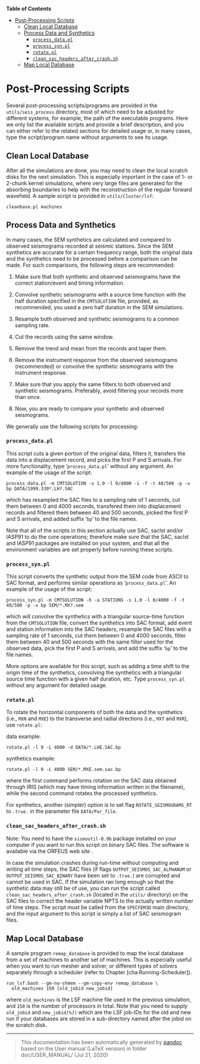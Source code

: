 **Table of Contents**

-   [Post-Processing Scripts](#post-processing-scripts)
    -   [Clean Local Database](#clean-local-database)
    -   [Process Data and Synthetics](#process-data-and-synthetics)
        -   [`process_data.pl`](#process_datapl)
        -   [`process_syn.pl`](#process_synpl)
        -   [`rotate.pl`](#rotatepl)
        -   [`clean_sac_headers_after_crash.sh`](#clean_sac_headers_after_crashsh)
    -   [Map Local Database](#map-local-database)

Post-Processing Scripts
=======================

Several post-processing scripts/programs are provided in the `utils/seis_process` directory, most of which need to be adjusted for different systems, for example, the path of the executable programs. Here we only list the available scripts and provide a brief description, and you can either refer to the related sections for detailed usage or, in many cases, type the script/program name without arguments to see its usage.

Clean Local Database
--------------------

After all the simulations are done, you may need to clean the local scratch disks for the next simulation. This is especially important in the case of 1- or 2-chunk kernel simulations, where very large files are generated for the absorbing boundaries to help with the reconstruction of the regular forward wavefield. A sample script is provided in `utils/Cluster/lsf`:

    cleanbase.pl machines

Process Data and Synthetics
---------------------------

In many cases, the SEM synthetics are calculated and compared to observed seismograms recorded at seismic stations. Since the SEM synthetics are accurate for a certain frequency range, both the original data and the synthetics need to be processed before a comparison can be made. For such comparisons, the following steps are recommended:

1.  Make sure that both synthetic and observed seismograms have the correct station/event and timing information.

2.  Convolve synthetic seismograms with a source time function with the half duration specified in the `CMTSOLUTION` file, provided, as recommended, you used a zero half duration in the SEM simulations.

3.  Resample both observed and synthetic seismograms to a common sampling rate.

4.  Cut the records using the same window.

5.  Remove the trend and mean from the records and taper them.

6.  Remove the instrument response from the observed seismograms (recommended) or convolve the synthetic seismograms with the instrument response.

7.  Make sure that you apply the same filters to both observed and synthetic seismograms. Preferably, avoid filtering your records more than once.

8.  Now, you are ready to compare your synthetic and observed seismograms.

We generally use the following scripts for processing:

### `process_data.pl`

This script cuts a given portion of the original data, filters it, transfers the data into a displacement record, and picks the first P and S arrivals. For more functionality, type ‘`process_data.pl`’ without any argument. An example of the usage of the script:

    process_data.pl -m CMTSOLUTION -s 1.0 -l 0/4000 -i -f -t 40/500 -p -x bp DATA/1999.330*.LH?.SAC

which has resampled the SAC files to a sampling rate of 1 seconds, cut them between 0 and 4000 seconds, transfered them into displacement records and filtered them between 40 and 500 seconds, picked the first P and S arrivals, and added suffix ‘`bp`’ to the file names.

Note that all of the scripts in this section actually use SAC, saclst and/or IASP91 to do the core operations; therefore make sure that the SAC, saclst and IASP91 packages are installed on your system, and that all the environment variables are set properly before running these scripts.

### `process_syn.pl`

This script converts the synthetic output from the SEM code from ASCII to SAC format, and performs similar operations as ‘`process_data.pl`’. An example of the usage of the script:

    process_syn.pl -m CMTSOLUTION -h -a STATIONS -s 1.0 -l 0/4000 -f -t 40/500 -p -x bp SEM/*.MX?.sem

which will convolve the synthetics with a triangular source-time function from the `CMTSOLUTION` file, convert the synthetics into SAC format, add event and station information into the SAC headers, resample the SAC files with a sampling rate of 1 seconds, cut them between 0 and 4000 seconds, filter them between 40 and 500 seconds with the same filter used for the observed data, pick the first P and S arrivals, and add the suffix ‘`bp`’ to the file names.

More options are available for this script, such as adding a time shift to the origin time of the synthetics, convolving the synthetics with a triangular source time function with a given half duration, etc. Type `process_syn.pl` without any argument for detailed usage.

### `rotate.pl`

To rotate the horizontal components of both the data and the synthetics (i.e., `MXN` and `MXE`) to the transverse and radial directions (i.e., `MXT` and `MXR`),` `use<span> </span>`rotate.pl`:

data example:

    rotate.pl -l 0 -L 4000 -d DATA/*.LHE.SAC.bp

synthetics example:

    rotate.pl -l 0 -L 4000 SEM/*.MXE.sem.sac.bp

where the first command performs rotation on the SAC data obtained through IRIS (which may have timing information written in the filename), while the second command rotates the processed synthetics.

For synthetics, another (simpler) option is to set flag `ROTATE_SEISMOGRAMS_RT` to `.true.` in the parameter file `DATA/Par_file`.

### `clean_sac_headers_after_crash.sh`

Note: You need to have the `sismoutil-0.9b` package installed on your computer if you want to run this script on binary SAC files. The software is available via the ORFEUS web site .

In case the simulation crashes during run-time without computing and writing all time steps, the SAC files (if flags `OUTPUT_SEISMOS_SAC_ALPHANUM` or `OUTPUT_SEISMOS_SAC_BINARY` have been set to `.true.`) are corrupted and cannot be used in SAC. If the simulation ran long enough so that the synthetic data may still be of use, you can run the script called `clean_sac_headers_after_crash.sh` (located in the `utils/` directory) on the SAC files to correct the header variable NPTS to the actually written number of time steps. The script must be called from the `SPECFEM3D` main directory, and the input argument to this script is simply a list of SAC seismogram files.

Map Local Database
------------------

A sample program `remap_database` is provided to map the local database from a set of machines to another set of machines. This is especially useful when you want to run mesher and solver, or different types of solvers separately through a scheduler (refer to Chapter [cha:Running-Scheduler]).

    run_lsf.bash --gm-no-shmem --gm-copy-env remap_database \
      old_machines 150 [old_jobid new_jobid]

where `old_machines` is the LSF machine file used in the previous simulation, and `150` is the number of processors in total. Note that you need to supply `old_jobid` and `new_jobid(%J)` which are the LSF job-IDs for the old and new run if your databases are stored in a sub-directory named after the jobid on the scratch disk.

-----
> This documentation has been automatically generated by [pandoc](http://www.pandoc.org)
> based on the User manual (LaTeX version) in folder doc/USER_MANUAL/
> (Jul 21, 2020)

